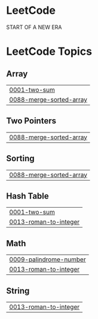 # LeetCode
START OF A NEW ERA

<!---LeetCode Topics Start-->
# LeetCode Topics
## Array
|  |
| ------- |
| [0001-two-sum](https://github.com/Suvanga/LeetCode/tree/master/0001-two-sum) |
| [0088-merge-sorted-array](https://github.com/Suvanga/LeetCode/tree/master/0088-merge-sorted-array) |
## Two Pointers
|  |
| ------- |
| [0088-merge-sorted-array](https://github.com/Suvanga/LeetCode/tree/master/0088-merge-sorted-array) |
## Sorting
|  |
| ------- |
| [0088-merge-sorted-array](https://github.com/Suvanga/LeetCode/tree/master/0088-merge-sorted-array) |
## Hash Table
|  |
| ------- |
| [0001-two-sum](https://github.com/Suvanga/LeetCode/tree/master/0001-two-sum) |
| [0013-roman-to-integer](https://github.com/Suvanga/LeetCode/tree/master/0013-roman-to-integer) |
## Math
|  |
| ------- |
| [0009-palindrome-number](https://github.com/Suvanga/LeetCode/tree/master/0009-palindrome-number) |
| [0013-roman-to-integer](https://github.com/Suvanga/LeetCode/tree/master/0013-roman-to-integer) |
## String
|  |
| ------- |
| [0013-roman-to-integer](https://github.com/Suvanga/LeetCode/tree/master/0013-roman-to-integer) |
<!---LeetCode Topics End-->